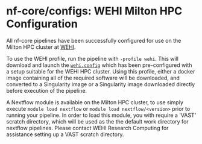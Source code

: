 # nf-core/configs: WEHI Milton HPC Configuration

All nf-core pipelines have been successfully configured for use on the Milton HPC cluster at [WEHI](https://www.wehi.edu.au/).

To use the WEHI profile, run the pipeline with `-profile wehi`. This will download and launch the [`wehi.config`](../conf/wehi.config) which has been pre-configured
with a setup suitable for the WEHI HPC cluster. Using this profile, either a docker image containing all of the required software will be downloaded,
and converted to a Singularity image or a Singularity image downloaded directly before execution of the pipeline.

A Nextflow module is available on the Milton HPC cluster, to use simply execute `module load nextflow` or `module load nextflow/<version>` prior to running your pipeline. In order to load this module, you with require a 'VAST' scratch directory, which will be used as the the default work directory for nextflow pipelines. Please contact WEHI Research Computing for assistance setting up a VAST scratch directory.
